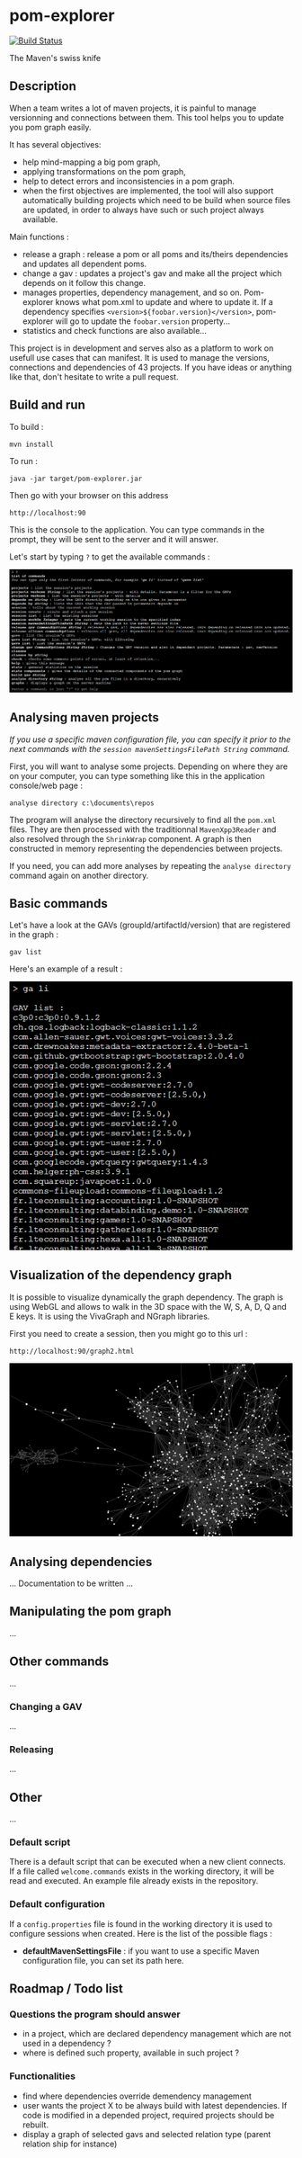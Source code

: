 # pom-explorer

[![Build Status](https://travis-ci.org/ltearno/pom-explorer.svg?branch=master)](https://travis-ci.org/ltearno/pom-explorer)

The Maven's swiss knife

## Description

When a team writes a lot of maven projects, it is painful to manage versionning and connections between them. This tool helps you to update you pom graph easily.

It has several objectives:

- help mind-mapping a big pom graph,
- applying transformations on the pom graph,
- help to detect errors and inconsistencies in a pom graph.
- when the first objectives are implemented, the tool will also support automatically building projects which need to be build when source files are updated, in order to always have such or such project always available.

Main functions :

- release a graph : release a pom or all poms and its/theirs dependencies and updates all dependent poms.
- change a gav : updates a project's gav and make all the project which depends on it follow this change.
- manages properties, dependency management, and so on. Pom-explorer knows what pom.xml to update and where to update it. If a dependency specifies `<version>${foobar.version}</version>`, pom-explorer will go to update the `foobar.version` property...
- statistics and check functions are also available...

This project is in development and serves also as a platform to work on usefull use cases that can manifest. It is used to manage the versions, connections and dependencies of 43 projects. If you have ideas or anything like that, don't hesitate to write a pull request.

## Build and run

To build :

	mvn install

To run :

	java -jar target/pom-explorer.jar
	
Then go with your browser on this address

	http://localhost:90

This is the console to the application. You can type commands in the prompt, they will be sent to the server and it will answer.

Let's start by typing `?` to get the available commands :

![](help.png)

## Analysing maven projects

*If you use a specific maven configuration file, you can specify it prior to the next commands with the `session mavenSettingsFilePath String` command.*

First, you will want to analyse some projects. Depending on where they are on your computer, you can type something like this in the application console/web page :

	analyse directory c:\documents\repos

The program will analyse the directory recursively to find all the `pom.xml` files. They are then processed with the traditionnal `MavenXpp3Reader` and also resolved through the `ShrinkWrap` component. A graph is then constructed in memory representing the dependencies between projects.

If you need, you can add more analyses by repeating the `analyse directory` command again on another directory.

## Basic commands

Let's have a look at the GAVs (groupId/artifactId/version) that are registered in the graph :

	gav list

Here's an example of a result :

![](gali.png)

## Visualization of the dependency graph

It is possible to visualize dynamically the graph dependency. The graph is using WebGL and allows to walk in the 3D space with the W, S, A, D, Q and E keys. It is using the VivaGraph and NGraph libraries.

First you need to create a session, then you might go to this url :

	http://localhost:90/graph2.html

![](pomgraph.png)

## Analysing dependencies

... Documentation to be written ...

## Manipulating the pom graph

...

## Other commands

...

### Changing a GAV

...

### Releasing 

...

## Other

...

### Default script

There is a default script that can be executed when a new client connects. If a file called `welcome.commands` exists in the working directory, it will be read and executed. An example file already exists in the repository.

### Default configuration

If a `config.properties` file is found in the working directory it is used to configure sessions when created. Here is the list of the possible flags :

- **defaultMavenSettingsFile** : if you want to use a specific Maven configuration file, you can set its path here.

## Roadmap / Todo list

### Questions the program should answer

- in a project, which are declared dependency management which are not used in a dependency ?
- where is defined such property, available in such project ?

### Functionalities

- find where dependencies override demendency management
- user wants the project X to be always build with latest dependencies. If code is modified in a depended project, required projects should be rebuilt.
- display a graph of selected gavs and selected relation type (parent relation ship for instance)
